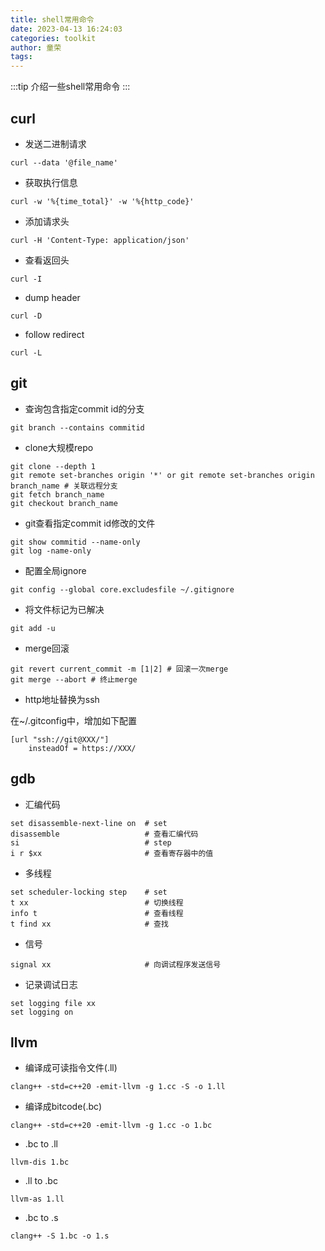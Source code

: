 ```yaml
---
title: shell常用命令
date: 2023-04-13 16:24:03
categories: toolkit
author: 童荣
tags:
---
```


:::tip
介绍一些shell常用命令
:::

<!-- more -->

## curl ##
  * 发送二进制请求
  
  ``` shell
  curl --data '@file_name'
  ```
  * 获取执行信息

  ``` shell
  curl -w '%{time_total}' -w '%{http_code}' 
  ```
  * 添加请求头

  ``` shell
  curl -H 'Content-Type: application/json'
  ```
  * 查看返回头

  ``` shell
  curl -I
  ```
  * dump header

  ``` shell
  curl -D
  ```
  * follow redirect

  ``` shell
  curl -L
  ```
  
## git ##
  * 查询包含指定commit id的分支

  ``` shell
  git branch --contains commitid
  ```
  * clone大规模repo

  ``` shell
  git clone --depth 1
  git remote set-branches origin '*' or git remote set-branches origin branch_name # 关联远程分支
  git fetch branch_name
  git checkout branch_name
  ```
  * git查看指定commit id修改的文件

  ``` shell
  git show commitid --name-only
  git log -name-only
  ```
  * 配置全局ignore

  ``` shell
  git config --global core.excludesfile ~/.gitignore
  ```
  * 将文件标记为已解决

  ``` shell
  git add -u
  ```
  * merge回滚

  ``` shell
  git revert current_commit -m [1|2] # 回滚一次merge
  git merge --abort # 终止merge
  ```
  
  * http地址替换为ssh
  
  在~/.gitconfig中，增加如下配置
  
  ```
  [url "ssh://git@XXX/"]
      insteadOf = https://XXX/
  ```
  
## gdb ##
  * 汇编代码

  ``` shell
  set disassemble-next-line on  # set
  disassemble					# 查看汇编代码
  si							# step
  i r $xx						# 查看寄存器中的值
  ```

  * 多线程
  
  ``` shell
  set scheduler-locking step	# set
  t xx							# 切换线程
  info t						# 查看线程
  t find xx						# 查找
  ```
  
  * 信号

  ``` shell
  signal xx						# 向调试程序发送信号
  ```
  
  * 记录调试日志

  ``` shell
  set logging file xx
  set logging on
  ```

## llvm ##

  * 编译成可读指令文件(.ll)

  ``` shell
  clang++ -std=c++20 -emit-llvm -g 1.cc -S -o 1.ll
  ```

  * 编译成bitcode(.bc)

  ``` shell
  clang++ -std=c++20 -emit-llvm -g 1.cc -o 1.bc
  ```

  * .bc to .ll

  ``` shell
  llvm-dis 1.bc
  ```
  
  * .ll to .bc

  ``` shell
  llvm-as 1.ll
  ```
  
  * .bc to .s

  ``` shell
  clang++ -S 1.bc -o 1.s
  ```
